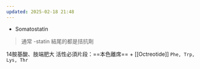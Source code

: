 ```yaml
---
updated: 2025-02-18 21:48
---
```

- Somatostatin
>  通常 -statin 結尾的都是拮抗劑

14胺基酸、肢端肥大
活性必須片段：==本色離席== + [[Octreotide]]
`Phe, Trp, Lys, Thr`
